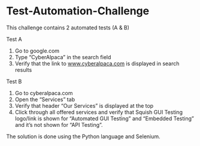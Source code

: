 # Test-Automation-Challenge
This challenge contains 2 automated tests (A &amp; B)

Test A

1. Go to google.com
2. Type “CyberAlpaca” in the search field
3. Verify that the link to www.cyberalpaca.com is displayed in search results

Test B
1. Go to cyberalpaca.com
2. Open the “Services” tab
3. Verify that header “Our Services” is displayed at the top
4. Click through all offered services and verify that Squish GUI Testing logo/link is shown
for “Automated GUI Testing” and “Embedded Testing” and it’s not shown for “API
Testing”.

The solution is done using the Python language and Selenium.
